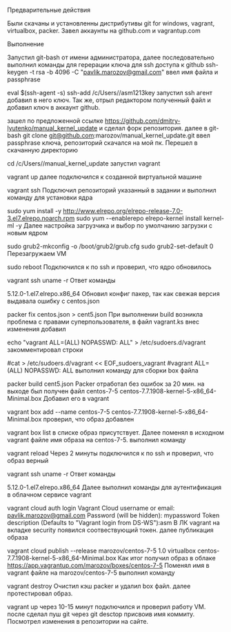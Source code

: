 Предварительные действия

Были скачаны и установленны дистрибутивы git for windows, vagrant, virtualbox, packer. Завел аккаунты на github.com и vagrantup.com

Выполнение

Запустил git-bash от имени администратора, далее последовательно выполнил команды для герерации ключа для ssh доступа к github
ssh-keygen -t rsa -b 4096 -C "pavlik.marozov@gmail.com" 
ввел имя файла и passphrase

eval $(ssh-agent -s)
ssh-add /c/Users/<myusername>/asm1213key
запустил ssh агент добавил в него ключ. Так же, отрыл редактором полученный файл и добавил ключ в аккаунт github.

зашел по предложенной ссылке https://github.com/dmitry-lyutenko/manual_kernel_update и сделал форк репозитория. далее в git-bash
git clone git@github.com:marozov/manual_kernel_update.git
ввел passphrase ключа, репозиторий скачался на мой пк. Перешел в скачанную директорию

cd /c/Users/<myusername>/manual_kernel_update
запустил vagrant

vagrant up
далее подключился к созданной виртуальной машине

vagrant ssh
Подключил репозиторий указанный в задании и выполнил команду для установки ядра

sudo yum install -y http://www.elrepo.org/elrepo-release-7.0-3.el7.elrepo.noarch.rpm
sudo yum --enablerepo elrepo-kernel install kernel-ml -y
Далее настройка загрузчика и выбор по умолчанию загрузки с новым ядром

sudo grub2-mkconfig -o /boot/grub2/grub.cfg
sudo grub2-set-default 0
Перезагружаем VM

sudo reboot
Подключился к по ssh и проверил, что ядро обновилось

vagrant ssh
uname -r
Ответ команды

5.12.0-1.el7.elrepo.x86_64
Обновил конфиг пакер, так как свежая версия выдавала ошибку с centos.json

packer fix centos.json > cent5.json
При выполнении build возникла проблема с правами суперпользователя, в файл vagrant.ks внес изменения добавил

echo "vagrant ALL=(ALL) NOPASSWD: ALL" > /etc/sudoers.d/vagrant
закомментировал строки

#cat > /etc/sudoers.d/vagrant << EOF_sudoers_vagrant
#vagrant        ALL=(ALL)       NOPASSWD: ALL
выполнил команду для сборки box файла

packer build cent5.json
Packer отработал без ошибок за 20 мин. на выходе был получен файл centos-7-5 centos-7.7.1908-kernel-5-x86_64-Minimal.box Добавил его в vagrant

vagrant box add --name centos-7-5 centos-7.7.1908-kernel-5-x86_64-Minimal.box
проверил, что образ добавлен

vagrant box list
в списке образ присутствует. Далее поменял в исходном vagrant файле имя образа на centos-7-5. выполнил команду

vagrant reload
Через 2 минуты подключился к по ssh и проверил, что образ верный

vagrant ssh
uname -r
Ответ команды

5.12.0-1.el7.elrepo.x86_64
Далее выполнил команды для аутентификация в облачном сервисе vagrant

vagrant cloud auth login
Vagrant Cloud username or email: pavlik.marozov@gmail.com
Password (will be hidden): mypassword
Token description (Defaults to "Vagrant login from DS-WS"):asm
В ЛК vagrant на вкладке security появился соотвествующий токен. далее публикация образа

vagrant cloud publish --release marozov/centos-7-5 1.0 virtualbox centos-7.7.1908-kernel-5-x86_64-Minimal.box
Как итог получил образ в облаке https://app.vagrantup.com/marozov/boxes/centos-7-5 Поменял имя в vagrant файле на marozov/centos-7-5 выполнил команду

vagrant destroy
Очистил кэш packer и удалил box файл. далее протестировал образ.

vagrant up
через 10-15 минут подключился и проверил работу VM. после сделал пуш git через git desctop присвоив имя коммиту. Посмотрел изменения в репозитории на сайте.
